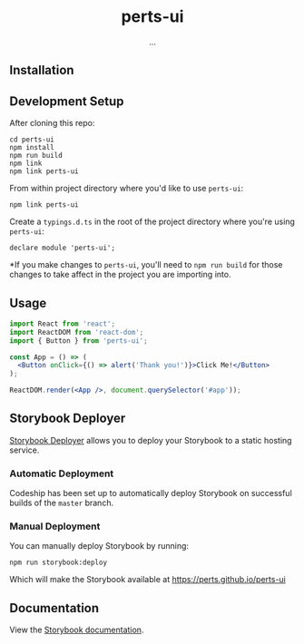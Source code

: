 <h1 align="center">perts-ui</h1>

<div align="center">
...
</div>

## Installation

## Development Setup

After cloning this repo:

```
cd perts-ui
npm install
npm run build
npm link
npm link perts-ui
```

From within project directory where you'd like to use `perts-ui`:

```
npm link perts-ui
```

Create a `typings.d.ts` in the root of the project directory where you're using `perts-ui`:

```
declare module 'perts-ui';
```

*If you make changes to `perts-ui`, you'll need to `npm run build` for those
changes to take affect in the project you are importing into.


## Usage

```jsx
import React from 'react';
import ReactDOM from 'react-dom';
import { Button } from 'perts-ui';

const App = () => (
  <Button onClick={() => alert('Thank you!')}>Click Me!</Button>
);

ReactDOM.render(<App />, document.querySelector('#app'));
```

## Storybook Deployer

[Storybook Deployer](https://github.com/storybookjs/storybook-deployer) allows
you to deploy your Storybook to a static hosting service.

### Automatic Deployment

Codeship has been set up to automatically deploy Storybook on successful builds
of the `master` branch.

### Manual Deployment

You can manually deploy Storybook by running:

```
npm run storybook:deploy
```

Which will make the Storybook available at https://perts.github.io/perts-ui

## Documentation

View the [Storybook documentation](https://perts.github.io/perts-ui).
